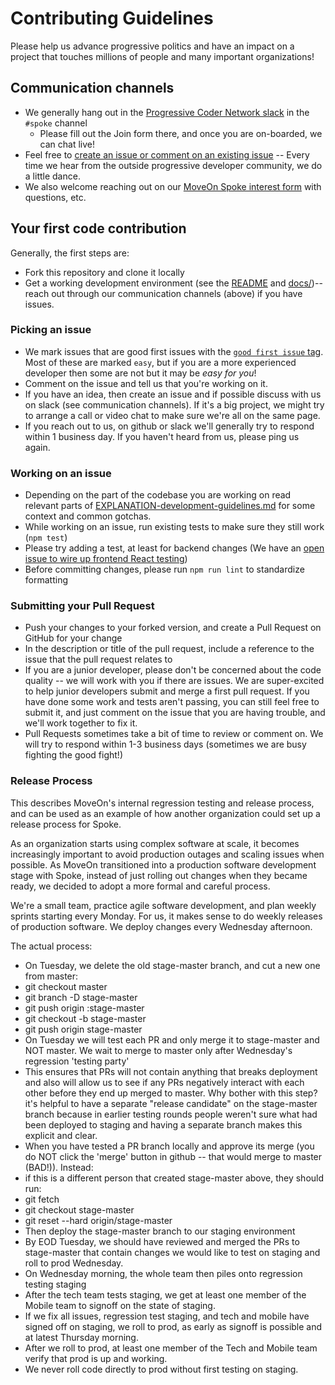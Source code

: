 # Contributing Guidelines

Please help us advance progressive politics and have an impact on a project that touches millions of people and
many important organizations!

## Communication channels

* We generally hang out in the [Progressive Coder Network slack](https://www.progcode.org/) in the `#spoke` channel
  * Please fill out the Join form there, and once you are on-boarded, we can chat live!
* Feel free to [create an issue or comment on an existing issue](https://github.com/MoveOnOrg/Spoke/issues) -- Every time we hear from the outside progressive developer community, we do a little dance.
* We also welcome reaching out on our [MoveOn Spoke interest form](https://act.moveon.org/survey/spoke-project/) with questions, etc.

## Your first code contribution

Generally, the first steps are:

* Fork this repository and clone it locally
* Get a working development environment (see the [README](https://github.com/MoveOnOrg/Spoke/#spoke) and [docs/](https://github.com/MoveOnOrg/Spoke/tree/master/docs))-- reach out through our communication channels (above) if you have issues.

### Picking an issue

* We mark issues that are good first issues with the [`good first issue` tag](https://github.com/MoveOnOrg/Spoke/issues?q=is%3Aissue+is%3Aopen+label%3A%22good+first+issue%22). Most of these are marked `easy`, but if you are a more experienced developer then some are not but it may be *easy for you*!
* Comment on the issue and tell us that you're working on it.
* If you have an idea, then create an issue and if possible discuss with us on slack (see communication channels). If it's a big project, we might try to arrange a call or video chat to make sure we're all on the same page.
* If you reach out to us, on github or slack we'll generally try to respond within 1 business day.  If you haven't heard from us, please ping us again.

### Working on an issue

* Depending on the part of the codebase you are working on read relevant parts of [EXPLANATION-development-guidelines.md](./EXPLANATION-development-guidelines.md) for some context and common gotchas.
* While working on an issue, run existing tests to make sure they still work (`npm test`)
* Please try adding a test, at least for backend changes (We have an [open issue to wire up frontend React testing](https://github.com/MoveOnOrg/Spoke/issues/292))
* Before committing changes, please run `npm run lint` to standardize formatting


### Submitting your Pull Request

* Push your changes to your forked version, and create a Pull Request on GitHub for your change
* In the description or title of the pull request, include a reference to the issue that the pull request relates to
* If you are a junior developer, please don't be concerned about the code quality -- we will work with you if there are issues. We are super-excited to help junior developers submit and merge a first pull request.  If you have done some work and tests aren't passing, you can still feel free to submit it, and just comment on the issue that you are having trouble, and we'll work together to fix it.
* Pull Requests sometimes take a bit of time to review or comment on. We will try to respond within 1-3 business days (sometimes we are busy fighting the good fight!)

### Release Process

This describes MoveOn's internal regression testing and release process, and can be used as an example of how another organization could set up a release process for Spoke. 

As an organization starts using complex software at scale, it becomes increasingly important to avoid production outages and scaling issues when possible. As MoveOn transitioned into a production software development stage with Spoke, instead of just rolling out changes when they became ready, we decided to adopt a more formal and careful process. 

We're a small team, practice agile software development, and plan weekly sprints starting every Monday. For us, it makes sense to do weekly releases of production software. We deploy changes every Wednesday afternoon.

The actual process:
* On Tuesday, we delete the old stage-master branch, and cut a new one from master: 
 * git checkout master
 * git branch -D stage-master
 * git push origin :stage-master
 * git checkout -b stage-master
 * git push origin stage-master
* On Tuesday we will test each PR and only merge it to stage-master and NOT master. We wait to merge to master only after Wednesday's regression 'testing party'
 * This ensures that PRs will not contain anything that breaks deployment and also will allow us to see if any PRs negatively interact with each other before they end up merged to master.  Why bother with this step? it's helpful to have a separate "release candidate" on the stage-master branch because in earlier testing rounds people weren't sure what had been deployed to staging and having a separate branch makes this explicit and clear. 
 * When you have tested a PR branch locally and approve its merge (you do NOT click the 'merge' button in github -- that would merge to master (BAD!)). Instead:
  * if this is a different person that created stage-master above, they should run:
   * git fetch
   * git checkout stage-master
   * git reset --hard origin/stage-master
  * Then deploy the stage-master branch to our staging environment
* By EOD Tuesday, we should have reviewed and merged the PRs to stage-master that contain changes we would like to test on staging and roll to prod Wednesday.
* On Wednesday morning, the whole team then piles onto regression testing staging
* After the tech team tests staging, we get at least one member of the Mobile team to signoff on the state of staging.
* If we fix all issues, regression test staging, and tech and mobile have signed off on staging, we roll to prod, as early as signoff is possible and at latest Thursday morning.
* After we roll to prod, at least one member of the Tech and Mobile team verify that prod is up and working.
* We never roll code directly to prod without first testing on staging.
